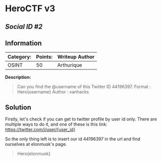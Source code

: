 # __HeroCTF v3__ 
## _Social ID #2_

## Information
**Category:** | **Points:** | **Writeup Author**
--- | --- | ---
OSINT | 50 | Arthurique

**Description:** 

> Can you find the @username of this Twitter ID 44196397.
Format : Hero{username}
Author : xanhacks


## Solution
Firstly, let's check if you can get to twitter profile by user id only. There are multiple ways to do it, and one of these is this link:
https://twitter.com/i/user/{user_id}

So the only thing left is to insert our id 44196397 in the url and find ourselves at elonmusk's page. 

> Hero{elonmusk}